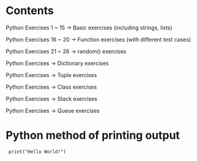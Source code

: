 # Contents

Python Exercises 1 ~ 15 -> Basic exercises (including strings, lists)

Python Exercises 16 ~ 20 -> Function exercises (with different test cases)

Python Exercises 21 ~ 26 -> random() exercises

Python Exercises  -> Dictionary exercises

Python Exercises -> Tuple exercises

Python Exercises -> Class exercises

Python Exercises -> Stack exercises

Python Exercises -> Queue exercises


# Python method of printing output

     print("Hello World!") 
